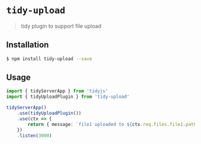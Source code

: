 # `tidy-upload`

> tidy plugin to support file upload

## Installation
```bash
$ npm install tidy-upload --save
```

## Usage

```typescript
import { tidyServerApp } from 'tidyjs'
import { tidyUploadPlugin } from 'tidy-upload'

tidyServerApp()
    .use(tidyUploadPlugin())
    .use(ctx => {
        return { message: `file1 uploaded to ${ctx.req.files.file1.path}` }
    })
    .listen(3000)
```

